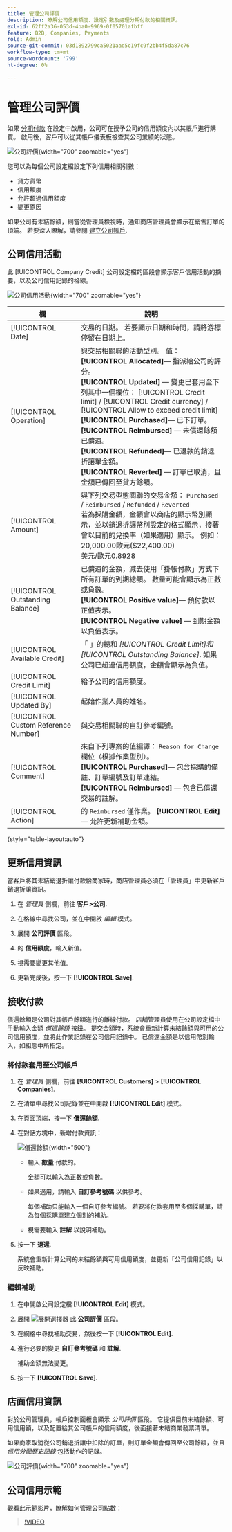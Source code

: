 ```yaml
---
title: 管理公司評價
description: 瞭解公司信用額度、設定引數及處理分期付款的相關資訊。
exl-id: 62ff2a36-053d-4ba0-9969-0f05701afbff
feature: B2B, Companies, Payments
role: Admin
source-git-commit: 03d1892799ca5021aad5c19fc9f2bb4f5da87c76
workflow-type: tm+mt
source-wordcount: '799'
ht-degree: 0%

---
```


# 管理公司評價

如果 [分期付款](../getting-started/../b2b/enable-basic-features.md#configure-payment-on-account) 在設定中啟用，公司可在授予公司的信用額度內以其帳戶進行購買。 啟用後，客戶可以從其帳戶儀表板檢查其公司業績的狀態。

![公司評價](./assets/company-create-credit-admin.png){width="700" zoomable="yes"}

您可以為每個公司設定檔設定下列信用相關引數：

- 貸方貨幣
- 信用額度
- 允許超過信用額度
- 變更原因

如果公司有未結餘額，則當從管理員檢視時，通知商店管理員會顯示在銷售訂單的頂端。 若要深入瞭解，請參閱 [建立公司帳戶](account-company-create.md).

## 公司信用活動

此 [!UICONTROL Company Credit] 公司設定檔的區段會顯示客戶信用活動的摘要，以及公司信用記錄的格線。

![公司信用活動](./assets/company-credit-reimbursements-grid.png){width="700" zoomable="yes"}

| 欄 | 說明 |
|--- |--- |
| [!UICONTROL Date] | 交易的日期。 若要顯示日期和時間，請將游標停留在日期上。 |
| [!UICONTROL Operation] | 與交易相關聯的活動型別。 值： <br/>**[!UICONTROL Allocated]**— 指派給公司的評分。<br/>**[!UICONTROL Updated]**  — 變更已套用至下列其中一個欄位： [!UICONTROL Credit limit] / [!UICONTROL Credit currency] / [!UICONTROL Allow to exceed credit limit] <br/>**[!UICONTROL Purchased]**— 已下訂單。<br/>**[!UICONTROL Reimbursed]**  — 未償還餘額已償還。 <br/>**[!UICONTROL Refunded]**— 已退款的銷退折讓單金額。<br/>**[!UICONTROL Reverted]**  — 訂單已取消，且金額已傳回至貸方餘額。 |
| [!UICONTROL Amount] | 與下列交易型態關聯的交易金額： `Purchased` / `Reimbursed` / `Refunded` / `Reverted` <br/>若為採購金額，金額會以商店的顯示幣別顯示，並以銷退折讓幣別設定的格式顯示，接著會以目前的兌換率（如果適用）顯示。 例如： <br/>20,000.00歐元($22,400.00) <br/>美元/歐元0.8928 |
| [!UICONTROL Outstanding Balance] | 已償還的金額，減去使用「掛帳付款」方式下所有訂單的到期總額。 數量可能會顯示為正數或負數。 <br/>**[!UICONTROL Positive value]**— 預付款以正值表示。<br/>**[!UICONTROL Negative value]**  — 到期金額以負值表示。 |
| [!UICONTROL Available Credit] | 「 」的總和 _[!UICONTROL Credit Limit]_和_[!UICONTROL Outstanding Balance]_. 如果公司已超過信用額度，金額會顯示為負值。 |
| [!UICONTROL Credit Limit] | 給予公司的信用額度。 |
| [!UICONTROL Updated By] | 起始作業人員的姓名。 |
| [!UICONTROL Custom Reference Number] | 與交易相關聯的自訂參考編號。 |
| [!UICONTROL Comment] | 來自下列專案的值編譯： `Reason for Change` 欄位（根據作業型別）。 <br/>**[!UICONTROL Purchased]**— 包含採購的備註、訂單編號及訂單連結。<br/>**[!UICONTROL Reimbursed]**  — 包含已償還交易的註解。 |
| [!UICONTROL Action] | 的 `Reimbursed` 僅作業。 **[!UICONTROL Edit]**  — 允許更新補助金額。 |

{style="table-layout:auto"}

## 更新信用資訊

當客戶將其未結銷退折讓付款給商家時，商店管理員必須在「管理員」中更新客戶銷退折讓資訊。

1. 在 _管理員_ 側欄，前往 **客戶>公司**.

1. 在格線中尋找公司，並在中開啟 _編輯_ 模式。

1. 展開 **公司評價** 區段。

1. 的 **信用額度**，輸入新值。

1. 視需要變更其他值。

1. 更新完成後，按一下 **[!UICONTROL Save]**.

## 接收付款

償還餘額是公司對其帳戶餘額進行的離線付款。 店舖管理員使用在公司設定檔中手動輸入金額 _償還餘額_ 按鈕。 提交金額時，系統會重新計算未結餘額與可用的公司信用額度，並將此作業記錄在公司信用記錄中。 已償還金額是以信用幣別輸入，如組態中所指定。

### 將付款套用至公司帳戶

1. 在 _管理員_ 側欄，前往 **[!UICONTROL Customers]** > **[!UICONTROL Companies]**.

1. 在清單中尋找公司記錄並在中開啟 **[!UICONTROL Edit]** 模式。

1. 在頁面頂端，按一下 **償還餘額**.

1. 在對話方塊中，新增付款資訊：

   ![償還餘額](./assets/company-reimburse-balance.png){width="500"}

   - 輸入 **數量** 付款的。

     金額可以輸入為正數或負數。

   - 如果適用，請輸入 **自訂參考號碼** 以供參考。

     每個補助只能輸入一個自訂參考編號。 若要將付款套用至多個採購單，請為每個採購單建立個別的補助。

   - 視需要輸入 **註解** 以說明補助。

1. 按一下 **退還**.

   系統會重新計算公司的未結餘額與可用信用額度，並更新「公司信用記錄」以反映補助。

### 編輯補助

1. 在中開啟公司設定檔 **[!UICONTROL Edit]** 模式。

1. 展開 ![展開選擇器](../assets/icon-display-expand.png) 此 **公司評價** 區段。

1. 在網格中尋找補助交易，然後按一下 **[!UICONTROL Edit]**.

1. 進行必要的變更 **自訂參考號碼** 和 **註解**.

   補助金額無法變更。

1. 按一下 **[!UICONTROL Save]**.

## 店面信用資訊

對於公司管理員，帳戶控制面板會顯示 _公司評價_ 區段。 它提供目前未結餘額、可用信用額，以及配置給其公司帳戶的信用額度，後面接著未結商業發票清單。

如果商家取消從公司銷退折讓中扣除的訂單，則訂單金額會傳回至公司餘額，並且 _信用分配歷史記錄_ 包括動作的記錄。

![公司評價](./assets/company-credit.png){width="700" zoomable="yes"}

## 公司信用示範

觀看此示範影片，瞭解如何管理公司點數：

>[!VIDEO](https://video.tv.adobe.com/v/344445?quality=12)
